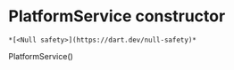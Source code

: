 


# PlatformService constructor




    *[<Null safety>](https://dart.dev/null-safety)*



PlatformService()












